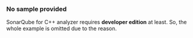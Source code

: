 ### No sample provided
SonarQube for C++ analyzer requires **developer edition** at least. So, the whole example is omitted due to the reason.